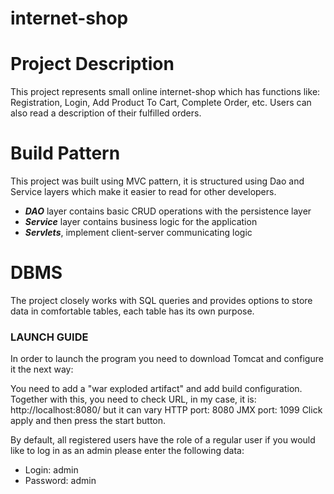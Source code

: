 # internet-shop  
# Project Description 
This project represents small online internet-shop which has functions like: 
Registration, Login, Add Product To Cart, Complete Order, etc. 
Users can also read a description of their fulfilled orders. 

# Build Pattern 
This project was built using MVC pattern, it is structured using Dao and Service 
layers which make it easier to read for other developers.
- **_DAO_** layer contains basic CRUD operations with the persistence layer
- **_Service_** layer contains business logic for the application  
- **_Servlets_**, implement client-server communicating logic   

# DBMS 
The project closely works with SQL queries and provides options to store data 
in comfortable tables, each table has its own purpose. 

### LAUNCH GUIDE 
In order to launch the program you need to download Tomcat and configure it the next way:

You need to add a "war exploded artifact" and add build configuration. 
Together with this, you need to check URL, in my case, it is: http://localhost:8080/ 
but it can vary 
HTTP port: 8080 
JMX port: 1099 
Click apply and then press the start button.  

By default, all registered users have the role of a regular user
if you would like to log in as an admin please enter the following data:  

- Login: admin  
- Password: admin